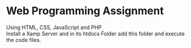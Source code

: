 # Web Programming Assignment
Using HTML, CSS, JavaScript and PHP</br>
Install a Xamp Server and in its htdocs Folder add this folder and execute the code files.
